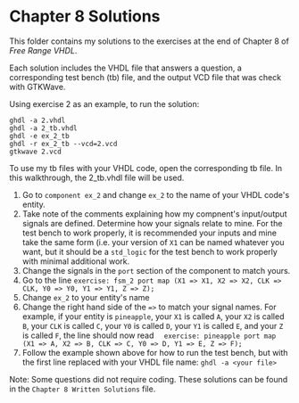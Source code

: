 # Chapter 8 Solutions
This folder contains my solutions to the exercises at the end of Chapter 8 of *Free Range VHDL*.

Each solution includes the VHDL file that answers a question, a corresponding test bench (tb) file, and the output VCD file that was check with GTKWave.

Using exercise 2 as an example, to run the solution:

```
ghdl -a 2.vhdl
ghdl -a 2_tb.vhdl
ghdl -e ex_2_tb
ghdl -r ex_2_tb --vcd=2.vcd
gtkwave 2.vcd
```

To use my tb files with your VHDL code, open the corresponding tb file. In this walkthrough, the 2_tb.vhdl file will be used.

1. Go to `component ex_2` and change `ex_2` to the name of your VHDL code's entity.
2. Take note of the comments explaining how my compnent's input/output signals are defined. Determine how your signals relate to mine. For the test bench to work properly, it is recommended your inputs and mine take the same form (i.e. your version of `X1` can be named whatever you want, but it should be a `std_logic` for the test bench to work properly with minimal additional work.
3. Change the signals in the `port` section of the component to match yours.
4. Go to the line `exercise: fsm_2 port map (X1 => X1, X2 => X2, CLK => CLK, Y0 => Y0, Y1 => Y1, Z => Z);`
5. Change `ex_2` to your entity's name
6. Change the right hand side of the `=>` to match your signal names. For example, if your entity is `pineapple`, your `X1` is called `A`, your `X2` is called `B`, your `CLK` is called `C`, your `Y0` is called `D`, your `Y1` is called `E`, and your `Z` is called `F`, the line should now read `	exercise: pineapple port map (X1 => A, X2 => B, CLK => C, Y0 => D, Y1 => E, Z => F);`
7. Follow the example shown above for how to run the test bench, but with the first line replaced with your VHDL file name: `ghdl -a <your file>`

Note: Some questions did not require coding.  These solutions can be found in the `Chapter 8 Written Solutions` file.
